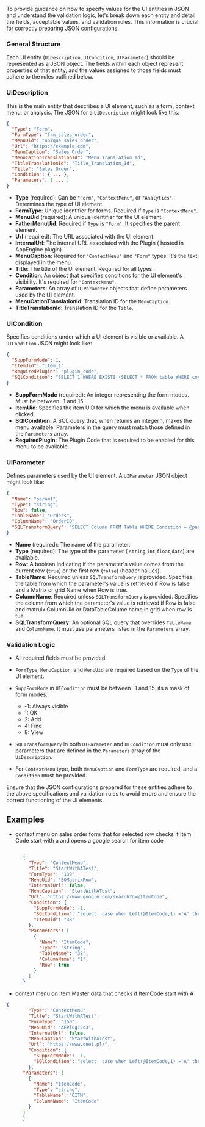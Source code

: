 To provide guidance on how to specify values for the UI entities in JSON and understand the validation logic, let's break down each entity and detail the fields, acceptable values, and validation rules. This information is crucial for correctly preparing JSON configurations.

### General Structure

Each UI entity (`UiDescription`, `UICondition`, `UIParameter`) should be represented as a JSON object. The fields within each object represent properties of that entity, and the values assigned to those fields must adhere to the rules outlined below.

### UiDescription

This is the main entity that describes a UI element, such as a form, context menu, or analysis. The JSON for a `UiDescription` might look like this:

```json
{
  "Type": "Form",
  "FormType": "frm_sales_order",
  "MenuUid": "unique_sales_order",
  "Url": "https://example.com",
  "MenuCaption": "Sales Order",
  "MenuCationTranslationId": "Menu_Translation_Id",
  "TitleTranslationId": "Title_Translation_Id",
  "Title": "Sales Order",
  "Condition": { ... },
  "Parameters": [ ... ]
}
```

- **Type** (required): Can be `"Form"`, `"ContextMenu"`, or `"Analytics"`. Determines the type of UI element.
- **FormType**: Unique identifier for forms. Required if `Type` is `"ContextMenu"`.
- **MenuUid** (required): A unique identifier for the UI element.
- **FatherMenuUid**: Required if `Type` is `"Form"`. It specifies the parent element.
- **Url** (required): The URL associated with the UI element.
- **InternalUrl**: The internal URL associated with the Plugin ( hosted in AppEngine plugin).
- **MenuCaption**: Required for `"ContextMenu"` and `"Form"` types. It's the text displayed in the menu.
- **Title**: The title of the UI element. Required for all types.
- **Condition**: An object that specifies conditions for the UI element's visibility. It's required for `"ContextMenu"`.
- **Parameters**: An array of `UIParameter` objects that define parameters used by the UI element.
- **MenuCationTranslationId**: Translation ID for the `MenuCaption`.
- **TitleTranslationId**: Translation ID for the `Title`.
### UICondition

Specifies conditions under which a UI element is visible or available. A `UICondition` JSON might look like:

```json
{
  "SuppFormMode": 1,
  "ItemUid": "item_1",
  "RequiredPlugin": "plugin_code",
  "SQlCondition": "SELECT 1 WHERE EXISTS (SELECT * FROM table WHERE condition)"
}
```

- **SuppFormMode** (required): An integer representing the form modes. Must be between -1 and 15.
- **ItemUid**: Specifies the item UID for which the menu is available when clicked.
- **SQlCondition**: A SQL query that, when returns an integer 1, makes the menu available. Parameters in the query must match those defined in the `Parameters` array.
- **RequiredPlugin**: The Plugin Code that is required to be enabled for this menu to be available.

### UIParameter

Defines parameters used by the UI element. A `UIParameter` JSON object might look like:

```json
{
  "Name": "param1",
  "Type": "string",
  "Row": false,
  "TableName": "Orders",
  "ColumnName": "OrderID",
  "SQLTransformQuery": "SELECT Column FROM Table WHERE Condition = @param2"
}
```

- **Name** (required): The name of the parameter.
- **Type** (required): The type of the parameter ( `string`,`int`,`float`,`date`) are available.
- **Row**: A boolean indicating if the parameter's value comes from the current row (`true`) or the first row (`false`) (header halues).
- **TableName**: Required unless `SQLTransformQuery` is provided. Specifies the table from which the parameter's value is retrieved if Row is false and a Matrix or grid Name when Row is true.
- **ColumnName**: Required unless `SQLTransformQuery` is provided. Specifies the column from which the parameter's value is retrieved if Row is false and  matruix ColumnUid or DataTableColume name in grid  when row is tue .
- **SQLTransformQuery**: An optional SQL query that overrides `TableName` and `ColumnName`. It must use parameters listed in the `Parameters` array.

### Validation Logic

- All required fields must be provided.
- `FormType`, `MenuCaption`, and `MenuUid` are required based on the `Type` of the UI element.
- `SuppFormMode` in `UICondition` must be between -1 and 15. its a mask of form modes.
  - -1: Always visible
  - 1: OK
  - 2: Add
  - 4: Find
  - 8: View
  
- `SQLTransformQuery` in both `UIParameter` and `UICondition` must only use parameters that are defined in the `Parameters` array of the `UiDescription`.
- For `ContextMenu` type, both `MenuCaption` and `FormType` are required, and a `Condition` must be provided.

Ensure that the JSON configurations prepared for these entities adhere to the above specifications and validation rules to avoid errors and ensure the correct functioning of the UI elements.



## Examples
* context menu on sales order form that for selected row checks if Item Code start with a and opens a google search for item code 
```json

      {
        "Type": "ContextMenu",
        "Title": "StartWithATest",
        "FormType": "139",
        "MenuUid": "SOMatrixRow",
        "InternalUrl": false,
        "MenuCaption": "StartWithATest",
        "Url": "https://www.google.com/search?q=@ItemCode",
        "Condition": {
          "SuppFormMode": -1,
          "SQlCondition": "select  case when Left(@ItemCode,1) ='A' then 1 else 0 end  FROM DUMMY",
          "ItemUid": "38"
        },
        "Parameters": [
          {
            "Name": "ItemCode",
            "Type": "string",
            "TableName": "38",
            "ColumnName": "1",
            "Row": true
          }
        ]
      }
```
* context menu on Item Master data that checks if ItemCode start with A  
```json
{
        "Type": "ContextMenu",
        "Title": "StartWithATest",
        "FormType": "150",
        "MenuUid": "AEPlug12s3",
        "InternalUrl": false,
        "MenuCaption": "StartWithATest",
        "Url": "https://www.onet.pl/",
        "Condition": {
          "SuppFormMode": -1,
          "SQlCondition": "select  case when Left(@ItemCode,1) ='A' then 1 else 0 end  FROM DUMMY"
        },
      "Parameters": [
        {
          "Name": "ItemCode",
          "Type": "string",
          "TableName": "OITM",
          "ColumnName": "ItemCode"
        }
      ]
      }

```